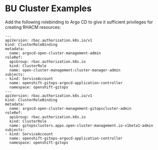 # BU Cluster Examples


Add the following rolebinding to Argo CD to give it sufficient privileges for creating RHACM resources:
```
---
apiVersion: rbac.authorization.k8s.io/v1
kind: ClusterRoleBinding
metadata:
  name: argocd-open-cluster-management-admin
roleRef:
  apiGroup: rbac.authorization.k8s.io
  kind: ClusterRole
  name: open-cluster-management:cluster-manager-admin
subjects:
- kind: ServiceAccount
  name: openshift-gitops-argocd-application-controller
  namespace: openshift-gitops 
---
apiVersion: rbac.authorization.k8s.io/v1
kind: ClusterRoleBinding
metadata:
  name: argocd-open-cluster-management-gitopscluster-admin
roleRef:
  apiGroup: rbac.authorization.k8s.io
  kind: ClusterRole
  name: gitopsclusters.apps.open-cluster-management.io-v1beta1-admin
subjects:
- kind: ServiceAccount
  name: openshift-gitops-argocd-application-controller
  namespace: openshift-gitops 
```

